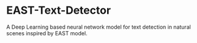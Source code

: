 # EAST-Text-Detector
A Deep Learning based neural network model for text detection in natural scenes inspired by EAST model.

